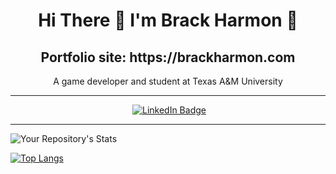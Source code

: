 <div id="header" align="center">
  
<h1>
Hi There 👋 I'm Brack Harmon 🦊
 </h1>
 
  <h2>
    Portfolio site: https://brackharmon.com
  </h2>
    A game developer and student at Texas A&M University
 </div>

---

<div align = "center">

  <img src="https://komarev.com/ghpvc/?username=bhar2202&style=flat-square&color=green" alt=""/>

  <a href="https://www.linkedin.com/in/brackharmon/">
      <img src="https://img.shields.io/badge/LinkedIn-blue?style=for-the-badge&logo=linkedin&logoColor=white" alt="LinkedIn Badge"/>
   </a>
   
 
 </div>
 
 ---
 
 <div>

  ![Your Repository's Stats](https://github-readme-stats.vercel.app/api?username=bhar2202&show_icons=true)

  [![Top Langs](https://github-readme-stats.vercel.app/api/top-langs/?username=bhar2202)](https://github.com/anuraghazra/github-readme-stats)

</div>
